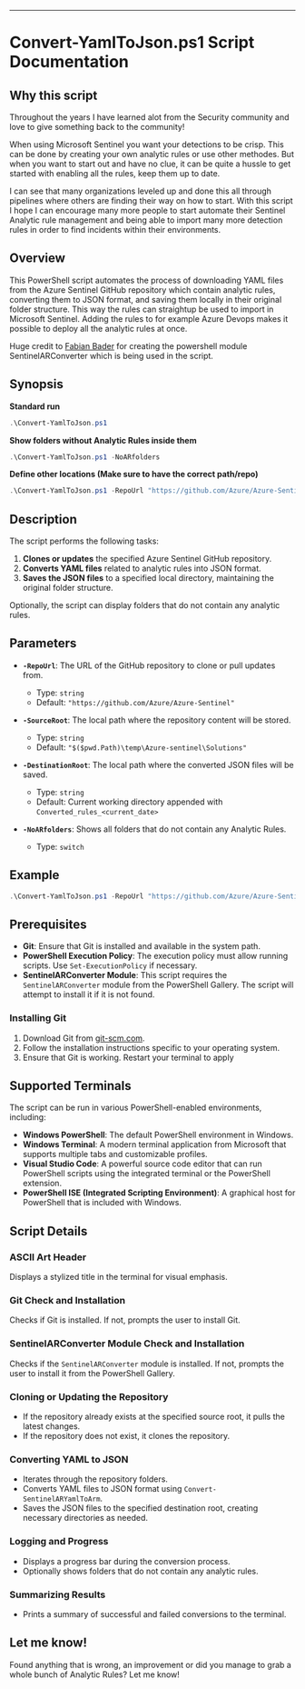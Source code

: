 
---

# Convert-YamlToJson.ps1 Script Documentation

## Why this script

Throughout the years I have learned alot from the Security community and love to give something back to the community!

When using Microsoft Sentinel you want your detections to be crisp. This can be done by creating your own analytic rules or use other methodes. 
But when you want to start out and have no clue, it can be quite a hussle to get started with enabling all the rules, keep them up to date.

I can see that many organizations leveled up and done this all through pipelines where others are finding their way on how to start. 
With this script I hope I can encourage many more people to start automate their Sentinel Analytic rule management and being able to import many more detection rules in order to find incidents within their environments.

## Overview

This PowerShell script automates the process of downloading YAML files from the Azure Sentinel GitHub repository which contain analytic rules, converting them to JSON format, and saving them locally in their original folder structure. This way the rules can straightup be used to import in Microsoft Sentinel.
Adding the rules to for example Azure Devops makes it possible to deploy all the analytic rules at once.

Huge credit to [Fabian Bader](https://github.com/f-bader) for creating the powershell module SentinelARConverter which is being used in the script.

## Synopsis

**Standard run**
```powershell
.\Convert-YamlToJson.ps1
```
**Show folders without Analytic Rules inside them**
```powershell
.\Convert-YamlToJson.ps1 -NoARfolders
```
**Define other locations (Make sure to have the correct path/repo)**
```powershell
.\Convert-YamlToJson.ps1 -RepoUrl "https://github.com/Azure/Azure-Sentinel" -SourceRoot "C:\temp\Azure-sentinel\Solutions" -DestinationRoot "C:\Convertedrules"
```

## Description

The script performs the following tasks:

1. **Clones or updates** the specified Azure Sentinel GitHub repository.
2. **Converts YAML files** related to analytic rules into JSON format.
3. **Saves the JSON files** to a specified local directory, maintaining the original folder structure.

Optionally, the script can display folders that do not contain any analytic rules.

## Parameters

- **`-RepoUrl`**: The URL of the GitHub repository to clone or pull updates from.
  - Type: `string`
  - Default: `"https://github.com/Azure/Azure-Sentinel"`

- **`-SourceRoot`**: The local path where the repository content will be stored.
  - Type: `string`
  - Default: `"$($pwd.Path)\temp\Azure-sentinel\Solutions"`

- **`-DestinationRoot`**: The local path where the converted JSON files will be saved.
  - Type: `string`
  - Default: Current working directory appended with `Converted_rules_<current_date>`

- **`-NoARfolders`**: Shows all folders that do not contain any Analytic Rules.
  - Type: `switch`

## Example

```powershell
.\Convert-YamlToJson.ps1 -RepoUrl "https://github.com/Azure/Azure-Sentinel" -SourceRoot "C:\temp\Azure-sentinel\Solutions" -DestinationRoot "C:\Convertedrules"
```

## Prerequisites

- **Git**: Ensure that Git is installed and available in the system path.
- **PowerShell Execution Policy**: The execution policy must allow running scripts. Use `Set-ExecutionPolicy` if necessary.
- **SentinelARConverter Module**: This script requires the `SentinelARConverter` module from the PowerShell Gallery. The script will attempt to install it if it is not found.

### Installing Git

1. Download Git from [git-scm.com](https://git-scm.com/).
2. Follow the installation instructions specific to your operating system.
3. Ensure that Git is working. Restart your terminal to apply


## Supported Terminals

The script can be run in various PowerShell-enabled environments, including:

- **Windows PowerShell**: The default PowerShell environment in Windows.
- **Windows Terminal**: A modern terminal application from Microsoft that supports multiple tabs and customizable profiles.
- **Visual Studio Code**: A powerful source code editor that can run PowerShell scripts using the integrated terminal or the PowerShell extension.
- **PowerShell ISE (Integrated Scripting Environment)**: A graphical host for PowerShell that is included with Windows.

## Script Details

### ASCII Art Header

Displays a stylized title in the terminal for visual emphasis.

### Git Check and Installation

Checks if Git is installed. If not, prompts the user to install Git.

### SentinelARConverter Module Check and Installation

Checks if the `SentinelARConverter` module is installed. If not, prompts the user to install it from the PowerShell Gallery.

### Cloning or Updating the Repository

- If the repository already exists at the specified source root, it pulls the latest changes.
- If the repository does not exist, it clones the repository.

### Converting YAML to JSON

- Iterates through the repository folders.
- Converts YAML files to JSON format using `Convert-SentinelARYamlToArm`.
- Saves the JSON files to the specified destination root, creating necessary directories as needed.

### Logging and Progress

- Displays a progress bar during the conversion process.
- Optionally shows folders that do not contain any analytic rules.

### Summarizing Results

- Prints a summary of successful and failed conversions to the terminal.

## Let me know!

Found anything that is wrong, an improvement or did you manage to grab a whole bunch of Analytic Rules? Let me know!


